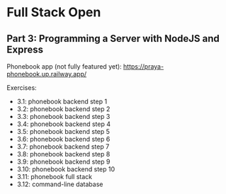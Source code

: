 # Full Stack Open

## Part 3: Programming a Server with NodeJS and Express

Phonebook app (not fully featured yet):
https://praya-phonebook.up.railway.app/

Exercises:
-   3.1: phonebook backend step 1
-   3.2: phonebook backend step 2
-   3.3: phonebook backend step 3
-   3.4: phonebook backend step 4
-   3.5: phonebook backend step 5
-   3.6: phonebook backend step 6
-   3.7: phonebook backend step 7
-   3.8: phonebook backend step 8
-   3.9: phonebook backend step 9
-   3.10: phonebook backend step 10
-   3.11: phonebook full stack
-   3.12: command-line database